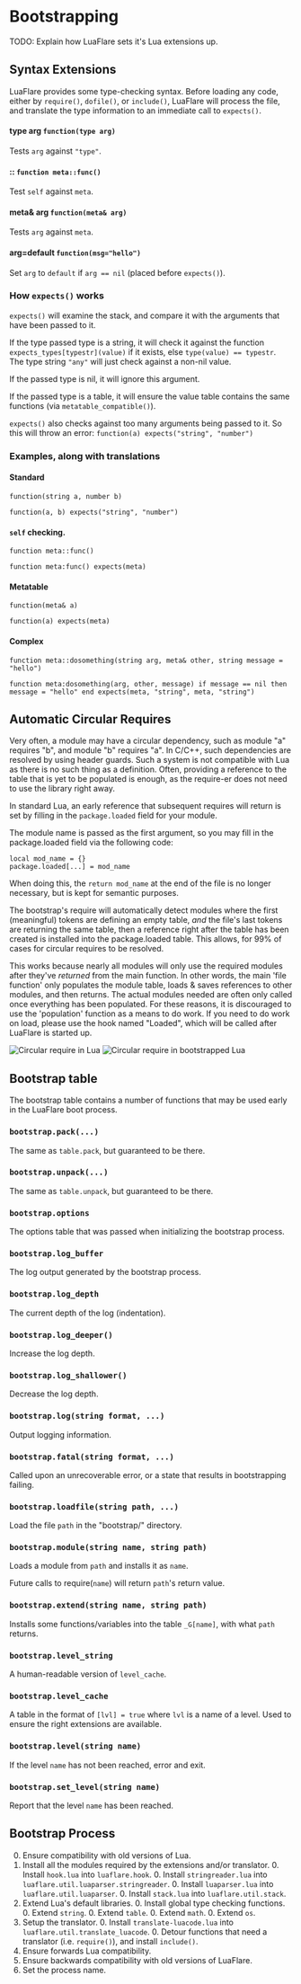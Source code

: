 # Bootstrapping

TODO: Explain how LuaFlare sets it's Lua extensions up.

## Syntax Extensions

LuaFlare provides some type-checking syntax.  Before loading any code, either by `require()`, `dofile()`, or `include()`, LuaFlare will process the file, and translate the type information to an immediate call to `expects()`.

#### type arg `function(type arg)`

Tests `arg` against `"type"`.

#### :: `function meta::func()`

Test `self` against `meta`.

#### meta& arg `function(meta& arg)`

Tests `arg` against `meta`.

#### arg=default `function(msg="hello")`

Set `arg` to `default` if `arg == nil` (placed before `expects()`).

### How `expects()` works

`expects()` will examine the stack, and compare it with the arguments that have been passed to it.

If the type passed type is a string, it will check it against the function `expects_types[typestr](value)` if it exists, else `type(value) == typestr`.  The type string `"any"` will just check against a non-nil value.

If the passed type is nil, it will ignore this argument.

If the passed type is a table, it will ensure the value table contains the same functions (via `metatable_compatible()`).

`expects()` also checks against too many arguments being passed to it.  So this will throw an error: `function(a) expects("string", "number")`

### Examples, along with translations

#### Standard

`function(string a, number b)`

`function(a, b) expects("string", "number")`

#### `self` checking.

`function meta::func()`

`function meta:func() expects(meta)`

#### Metatable

`function(meta& a)`

`function(a) expects(meta)`

#### Complex

`function meta::dosomething(string arg, meta& other, string message = "hello")`

`function meta:dosomething(arg, other, message) if message == nil then message = "hello" end expects(meta, "string", meta, "string")`

## Automatic Circular Requires

Very often, a module may have a circular dependency,
such as module "a" requires "b", and module "b" requires "a".
In C/C++, such dependencies are resolved by using header guards.
Such a system is not compatible with Lua as there is no such thing as a definition.
Often, providing a reference to the table that is yet to be populated is enough,
as the require-er does not need to use the library right away.

In standard Lua, an early reference that subsequent requires will return is set
by filling in the `package.loaded` field for your module.

The module name is passed as the first argument, so you may fill in the package.loaded field via the following code:

	local mod_name = {}
	package.loaded[...] = mod_name

When doing this, the `return mod_name` at the end of the file is no longer necessary,
but is kept for semantic purposes.

The bootstrap's require will automatically detect modules where the first (meaningful) tokens are defining an empty table,
*and* the file's last tokens are returning the same table,
then a reference right after the table has been created is installed into the package.loaded table.
This allows, for 99% of cases for circular requires to be resolved.

This works because nearly all modules will only use the required modules after they've *returned* from the main function.
In other words, the main 'file function' only populates the module table, loads & saves references to other modules,
and then returns.  The actual modules needed are often only called once everything has been populated.
For these reasons, it is discouraged to use the 'population' function as a means to do work.  If you need to do work on load,
please use the hook named "Loaded", which will be called after LuaFlare is started up.

![](images/non-bootstrapped-acr.png "Circular require in Lua")
![](images/bootstrapped-acr.png "Circular require in bootstrapped Lua")

## Bootstrap table

The bootstrap table contains a number of functions that may be used early in the
LuaFlare boot process.

### `bootstrap.pack(...)`

The same as `table.pack`, but guaranteed to be there.

### `bootstrap.unpack(...)`

The same as `table.unpack`, but guaranteed to be there.

### `bootstrap.options`

The options table that was passed when initializing the bootstrap process.

### `bootstrap.log_buffer`

The log output generated by the bootstrap process.

### `bootstrap.log_depth`

The current depth of the log (indentation).

### `bootstrap.log_deeper()`

Increase the log depth.

### `bootstrap.log_shallower()`

Decrease the log depth.

### `bootstrap.log(string format, ...)`

Output logging information.

### `bootstrap.fatal(string format, ...)`

Called upon an unrecoverable error, or a state that results in bootstrapping failing.

### `bootstrap.loadfile(string path, ...)`

Load the file `path` in the "bootstrap/" directory.

### `bootstrap.module(string name, string path)`

Loads a module from `path` and installs it as `name`.

Future calls to require(`name`) will return `path`'s return value.

### `bootstrap.extend(string name, string path)`

Installs some functions/variables into the table `_G[name]`, with what `path` returns.

### `bootstrap.level_string`

A human-readable version of `level_cache`.

### `bootstrap.level_cache`

A table in the format of `[lvl] = true` where `lvl` is a name of a level.
Used to ensure the right extensions are available.

### `bootstrap.level(string name)`

If the level `name` has not been reached, error and exit.

### `bootstrap.set_level(string name)`

Report that the level `name` has been reached.

## Bootstrap Process

0. Ensure compatibility with old versions of Lua.
0. Install all the modules required by the extensions and/or translator.
	0. Install `hook.lua` into `luaflare.hook`.
	0. Install `stringreader.lua` into `luaflare.util.luaparser.stringreader`.
	0. Install `luaparser.lua` into `luaflare.util.luaparser`.
	0. Install `stack.lua` into `luaflare.util.stack`.
0. Extend Lua's default libraries.
	0. Install global type checking functions.
	0. Extend `string`.
	0. Extend `table`.
	0. Extend `math`.
	0. Extend `os`.
0. Setup the translator.
	0. Install `translate-luacode.lua` into `luaflare.util.translate_luacode`.
	0. Detour functions that need a translator (i.e. `require()`), and install `include()`.
0. Ensure forwards Lua compatibility.
0. Ensure backwards compatibility with old versions of LuaFlare.
0. Set the process name.

